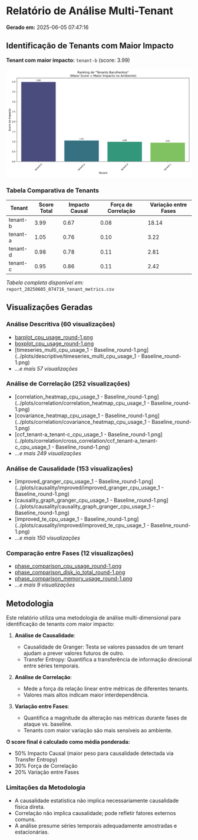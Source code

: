 # Relatório de Análise Multi-Tenant

**Gerado em:** 2025-06-05 07:47:16

## Identificação de Tenants com Maior Impacto

**Tenant com maior impacto:** `tenant-b` (score: 3.99)

![Ranking de Tenants](report_20250605_074716_tenant_ranking.png)

### Tabela Comparativa de Tenants

| Tenant | Score Total | Impacto Causal | Força de Correlação | Variação entre Fases |
|--------|------------|---------------|---------------------|----------------------|
| tenant-b | 3.99 | 0.67 | 0.08 | 18.14 |
| tenant-a | 1.05 | 0.76 | 0.10 | 3.22 |
| tenant-d | 0.98 | 0.78 | 0.11 | 2.81 |
| tenant-c | 0.95 | 0.86 | 0.11 | 2.42 |

*Tabela completa disponível em:* `report_20250605_074716_tenant_metrics.csv`

## Visualizações Geradas

### Análise Descritiva (60 visualizações)

- [barplot_cpu_usage_round-1.png](../plots/descriptive/barplot_cpu_usage_round-1.png)
- [boxplot_cpu_usage_round-1.png](../plots/descriptive/boxplot_cpu_usage_round-1.png)
- [timeseries_multi_cpu_usage_1 - Baseline_round-1.png](../plots/descriptive/timeseries_multi_cpu_usage_1 - Baseline_round-1.png)
- *...e mais 57 visualizações*

### Análise de Correlação (252 visualizações)

- [correlation_heatmap_cpu_usage_1 - Baseline_round-1.png](../plots/correlation/correlation_heatmap_cpu_usage_1 - Baseline_round-1.png)
- [covariance_heatmap_cpu_usage_1 - Baseline_round-1.png](../plots/correlation/covariance_heatmap_cpu_usage_1 - Baseline_round-1.png)
- [ccf_tenant-a_tenant-c_cpu_usage_1 - Baseline_round-1.png](../plots/correlation/cross_correlation/ccf_tenant-a_tenant-c_cpu_usage_1 - Baseline_round-1.png)
- *...e mais 249 visualizações*

### Análise de Causalidade (153 visualizações)

- [improved_granger_cpu_usage_1 - Baseline_round-1.png](../plots/causality/improved/improved_granger_cpu_usage_1 - Baseline_round-1.png)
- [causality_graph_granger_cpu_usage_1 - Baseline_round-1.png](../plots/causality/causality_graph_granger_cpu_usage_1 - Baseline_round-1.png)
- [improved_te_cpu_usage_1 - Baseline_round-1.png](../plots/causality/improved/improved_te_cpu_usage_1 - Baseline_round-1.png)
- *...e mais 150 visualizações*

### Comparação entre Fases (12 visualizações)

- [phase_comparison_cpu_usage_round-1.png](../plots/phase_comparison/phase_comparison_cpu_usage_round-1.png)
- [phase_comparison_disk_io_total_round-1.png](../plots/phase_comparison/phase_comparison_disk_io_total_round-1.png)
- [phase_comparison_memory_usage_round-1.png](../plots/phase_comparison/phase_comparison_memory_usage_round-1.png)
- *...e mais 9 visualizações*

## Metodologia

Este relatório utiliza uma metodologia de análise multi-dimensional para identificação de tenants com maior impacto:

1. **Análise de Causalidade**:
   - Causalidade de Granger: Testa se valores passados de um tenant ajudam a prever valores futuros de outro.
   - Transfer Entropy: Quantifica a transferência de informação direcional entre séries temporais.

2. **Análise de Correlação**:
   - Mede a força da relação linear entre métricas de diferentes tenants.
   - Valores mais altos indicam maior interdependência.

3. **Variação entre Fases**:
   - Quantifica a magnitude da alteração nas métricas durante fases de ataque vs. baseline.
   - Tenants com maior variação são mais sensíveis ao ambiente.

**O score final é calculado como média ponderada:**
- 50% Impacto Causal (maior peso para causalidade detectada via Transfer Entropy)
- 30% Força de Correlação
- 20% Variação entre Fases

### Limitações da Metodologia

- A causalidade estatística não implica necessariamente causalidade física direta.
- Correlação não implica causalidade; pode refletir fatores externos comuns.
- A análise presume séries temporais adequadamente amostradas e estacionárias.
